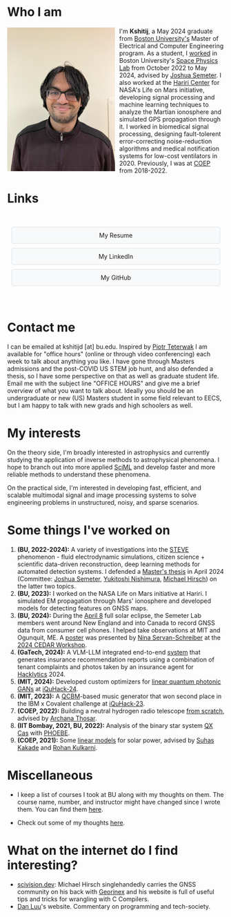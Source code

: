 # Who I am

<div style="display: flex; align-items: flex-start;">
    <img src="images/profilepic.jpg" width="250px" style="margin-right: 10px;"/>
    <div>
        I'm <b>Kshitij</b>, a May 2024 graduate from <a href="https://bu.edu">Boston University's</a> Master of Electrical and Computer Engineering program. As a student, I <a href="#STEVE-BU-work" title="Find out more here!">worked</a> in Boston University's <a href="https://heaviside.bu.edu">Space Physics Lab</a> from October 2022 to May 2024, advised by <a href="https://bu.edu/end/profile/joshua-semeter/">Joshua Semeter</a>. I also worked at the <a href="https://www.bu.edu/hic/">Hariri Center</a> for NASA's Life on Mars initiative, developing signal processing and machine learning techniques to analyze the Martian ionosphere and simulated GPS propagation through it. I worked in biomedical signal processing, designing fault-tolerent error-correcting noise-reduction algorithms and medical notification systems for low-cost ventilators in 2020. Previously, I was at <a href="https://www.coep.org.in>">COEP</a> from 2018-2022.
    </div>
</div>

# Links
<div style="display: flex; flex-wrap: wrap; padding: 20px 0;">
    <div style="flex: 1; margin: 10px; min-width: 200px;">
        <a href="https://drive.google.com/file/d/14u4rBxTna7pX-4f4Z5tI3BIp3KjaKwIr/view?usp=sharing" style="display: block; padding: 10px; margin-bottom: 10px; text-decoration: none; background-color: #f8f9fa; text-align: center; border: 1px solid #dee2e6; border-radius: 4px; transition: background-color 0.3s ease;">
            My Resume
        </a>
        <a href="https://linkedin.com/in/kshitij-duraphe" style="display: block; padding: 10px; margin-bottom: 10px; text-decoration: none; background-color: #f8f9fa; text-align: center; border: 1px solid #dee2e6; border-radius: 4px; transition: background-color 0.3s ease;">
            My LinkedIn
        </a>
        <a href="https://github.com/ksd3" style="display: block; padding: 10px; margin-bottom: 10px; text-decoration: none; background-color: #f8f9fa; text-align: center; border: 1px solid #dee2e6; border-radius: 4px; transition: background-color 0.3s ease;">
            My GitHub
        </a>
    </div>
</div>

# Contact me
I can be emailed at kshitijd [at] bu.edu. Inspired by [Piotr Teterwak](https://cs-people.bu.edu/piotrt/) I am available for "office hours" (online or through video conferencing) each week to talk about anything you like. I have gone through Masters admissions and the post-COVID US STEM job hunt, and also defended a thesis, so I have some perspective on that as well as graduate student life. Email me with the subject line "OFFICE HOURS" and give me a brief overview of what you want to talk about. Ideally you should be an undergraduate or new (US) Masters student in some field relevant to EECS, but I am happy to talk with new grads and high schoolers as well.

# My interests

On the theory side, I'm broadly interested in astrophysics and currently studying the application of inverse methods to astrophysical phenomena. I hope to branch out into more applied [SciML](https://sciml.ai/) and develop faster and more reliable methods to understand these phenomena.

On the practical side, I'm interested in developing fast, efficient, and scalable multimodal signal and image processing systems to solve engineering problems in unstructured, noisy, and sparse scenarios. 


# Some things I've worked on

1. **(BU, 2022-2024):** A variety of investigations into the [STEVE](https://en.wikipedia.org/wiki/STEVE) phenomenon - fluid electrodynamic simulations, citizen science + scientific data-driven reconstruction, deep learning methods for automated detection systems. I defended a [Master's thesis](https://open.bu.edu/handle/2144/48878) in April 2024 (Committee: [Joshua Semeter](), [Yukitoshi Nishimura](https://www.bu.edu/eng/profile/toshi-nishimura/), [Michael Hirsch](https://www.bu.edu/eng/profile/michael-hirsch/)) on the latter two topics.
1. **(BU, 2023):** I worked on the NASA Life on Mars initiative at Hariri. I simulated EM propagation through Mars' ionosphere and developed models for detecting features on GNSS maps.
1. **(BU, 2024):** During the [April 8](https://en.wikipedia.org/wiki/Solar_eclipse_of_April_8,_2024) full solar eclipse, the Semeter Lab members went around New England and into Canada to record GNSS data from consumer cell phones. I helped take observations at MIT and Ogunquit, ME. A [poster](https://cedarscience.org/sites/default/files/2024-posters/IRRI-8-Nina-ServanSchreiber.pdf) was presented by [Nina Servan-Schreiber](https://www.linkedin.com/in/nina-servan-schreiber-68834321b) at the [2024 CEDAR Workshop](https://cedarscience.org/2024-workshop).
2. **(GaTech, 2024):** A VLM-LLM integrated end-to-end [system](https://github.com/ksd3/updatedWeb) that generates insurance recommendation reports using a combination of tenant complaints and photos taken by an insurance agent for [Hacklytics](https://hacklytics.io) 2024.
3. **(MIT, 2024):** Developed custom optimizers for [linear quantum photonic GANs](https://github.com/ksd3/biqermicefrommars) at [iQuHack-24](https://www.iquise.mit.edu/iQuHACK/2024-02-02).
4. **(MIT, 2023):** A [QCBM](https://github.com/ksd3/BeatQraft)-based music generator that won second place in the IBM x Covalent challenge at [iQuHack-23](https://www.iquise.mit.edu/iQuHACK/2023-01-27).
5. **(COEP, 2022):** Building a neutral hydrogen radio telescope [from scratch](https://github.com/ksd3/radio-telescope), advised by [Archana Thosar](https://www.coep.org.in/mycoep/agteleccoepacin).
6. **(IIT Bombay, 2021, BU, 2022):** Analysis of the binary star system [QX Cas](https://simbad.u-strasbg.fr/simbad/sim-id?Ident=V*%20QX%20Cas) with [PHOEBE](https://phoebe-project.org).
7. **(COEP, 2021):** Some [linear models](https://github.com/ksd3/radio-telescope) for solar power, advised by [Suhas Kakade](https://www.coep.org.in/mycoep/smkeleccoepacin) and [Rohan Kulkarni](https://in.linkedin.com/in/rohan-kulkarni-35951566).

# Miscellaneous

- I keep a list of courses I took at BU along with my thoughts on them. The course name, number, and instructor might have changed since I wrote them. You can find them [here](./courses.md).

- Check out some of my thoughts [here](./writing.md).

# What on the internet do I find interesting?

- [scivision.dev](https://scivision.dev): Michael Hirsch singlehandedly carries the GNSS community on his back with [Georinex](https://github.com/geospace-code/georinex/) and his website is full of useful tips and tricks for wrangling with C Compilers.
- [Dan Luu](https://danluu.com)'s website. Commentary on programming and tech-society.
